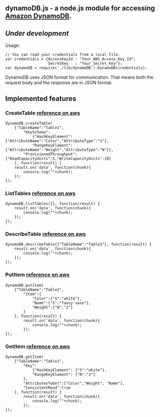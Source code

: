 ## dynamoDB.js - a node.js module for accessing [Amazon DynamoDB](http://aws.amazon.com/dynamodb/ "click to go to Amazon DynamoDB").
## *Under development*

Usage:

    // You can read your credentials from a local file.
    var credentials = {AccessKeyId : "Your_AWS_Access_Key_Id", 
                       SecretKey   : "Your_Secret_Key"}; 
    var dynamoDB = require('./lib/dynamoDB').DynamoDB(credentials);

DynamoDB uses JSON format for communication. That means both the request body and the response are in JSON format.
## Implemented features
### CreateTable [reference on aws](http://docs.amazonwebservices.com/amazondynamodb/latest/developerguide/API_CreateTable.html)

    dynamoDB.createTable(
        {"TableName":"Table1",
            "KeySchema":
                {"HashKeyElement":{"AttributeName":"Color","AttributeType":"S"},
                "RangeKeyElement":{"AttributeName":"Weight","AttributeType":"N"}},
            "ProvisionedThroughput":{"ReadCapacityUnits":5,"WriteCapacityUnits":10}
        }, function(result) {
        result.on('data', function(chunk){
            console.log(""+chunk);
        });
    });

### ListTables [reference on aws](http://docs.amazonwebservices.com/amazondynamodb/latest/developerguide/API_ListTables.html)

    dynamoDB.listTables({}, function(result) {
        result.on('data', function(chunk){
            console.log(""+chunk);
        });
    });

### DescribeTable [reference on aws](http://docs.amazonwebservices.com/amazondynamodb/latest/developerguide/API_DescribeTable.html)

    dynamoDB.describeTable({"TableName":"Table1"}, function(result) {
        result.on('data', function(chunk){
            console.log(""+chunk);
        });
    });

### PutItem [reference on aws](http://docs.amazonwebservices.com/amazondynamodb/latest/developerguide/API_PutItem.html)

    dynamoDB.putItem(
        {"TableName":"Table1",
            "Item":{
                "Color":{"S":"white"},
                "Name":{"S":"fancy vase"},
                "Weight":{"N":"2"}
            }
        }, function(result) {
            result.on('data', function(chunk){
                console.log(""+chunk);
            });
    });

### GetItem [reference on aws](http://docs.amazonwebservices.com/amazondynamodb/latest/developerguide/API_GetItem.html)

    dynamoDB.getItem(
        {"TableName":"Table1",
            "Key":
                {"HashKeyElement": {"S":"white"},
                "RangeKeyElement": {"N":"2"}
            },
            "AttributesToGet":["Color","Weight", "Name"],
            "ConsistentRead":true
        }, function(result) {
            result.on('data', function(chunk){
                console.log(""+chunk);
            });
    });

